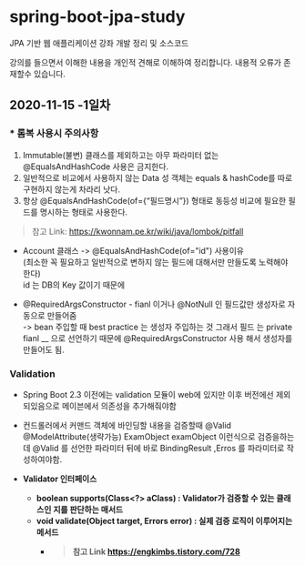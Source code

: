 # spring-boot-jpa-study
JPA 기반 웹 애플리케이션 강좌 개발 정리 및 소스코드

강의를 들으면서 이해한 내용을 개인적 견해로 이해하여 정리합니다.
내용적 오류가 존재할수 있습니다.

## 2020-11-15 -1일차
### * 롬복 사용시 주의사항
1. Immutable(불변) 클래스를 제외하고는 아무 파라미터 없는 @EqualsAndHashCode 사용은 금지한다.
2. 일반적으로 비교에서 사용하지 않는 Data 성 객체는 equals & hashCode를 따로 구현하지 않는게 차라리 낫다.
3. 항상 @EqualsAndHashCode(of={“필드명시”}) 형태로 동등성 비교에 필요한 필드를 명시하는 형태로 사용한다.


> 참고 Link: https://kwonnam.pe.kr/wiki/java/lombok/pitfall

- Account 클래스 -> @EqualsAndHashCode(of="id")  사용이유 <br/>
(최소한 꼭 필요하고 일반적으로 변하지 않는 필드에 대해서만 만들도록 노력해야 한다)<br/>
id 는 DB의 Key 값이기 때문에

- @RequiredArgsConstructor -
 fianl 이거나 @NotNull 인 필드값만 생성자로 자동으로 만들어줌  
 -> bean 주입할 때 best practice 는 생성자 주입하는 것 그래서 필드 는 private fianl __ 으로 선언하기 때문에
 @RequiredArgsConstructor 사용 해서 생성자를 만들어도 됨.
 
 ### Validation
- Spring Boot 2.3 이전에는 validation 모듈이 web에 있지만 이후 버전에선 제외 되있음으로
 메이븐에서 의존성을 추가해줘야함
 
-  컨드롤러에서  커맨드 객체에 바인딩할 내용을 검증할때 @Valid @ModelAttribute(생략가능) ExamObject examObject 
 이런식으로 검증을하는데 @Valid 를 선언한 파라미터 뒤에 바로 BindingResult ,Erros 를 파라미터로 작성하여야함.
 
- <strong>Validator 인터페이스<strong>
  - boolean supports(Class<?> aClass) : Validator가 검증할 수 있는 클래스인 지를 판단하는 매서드
  - void validate(Object target, Errors error) : 실제 검증 로직이 이루어지는 메서드
    - > 참고 Link https://engkimbs.tistory.com/728
